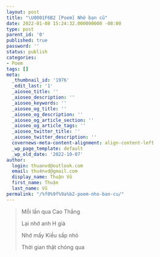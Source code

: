 ```yaml
---
layout: post
title: "\U0001F6B2 [Poem] Nhớ bạn cũ"
date: 2022-01-08 15:24:32.000000000 -08:00
type: post
parent_id: '0'
published: true
password: ''
status: publish
categories:
- Poem
tags: []
meta:
  _thumbnail_id: '1976'
  _edit_last: '1'
  _aioseo_title: ''
  _aioseo_description: ''
  _aioseo_keywords: ''
  _aioseo_og_title: ''
  _aioseo_og_description: ''
  _aioseo_og_article_section: ''
  _aioseo_og_article_tags: ''
  _aioseo_twitter_title: ''
  _aioseo_twitter_description: ''
  covernews-meta-content-alignment: align-content-left
  _wp_page_template: default
  _wp_old_date: '2022-10-07'
author:
  login: thuanvd@outlook.com
  email: thu4nvd@gmail.com
  display_name: Thuận Vũ
  first_name: Thuận
  last_name: Vũ
permalink: "/%f0%9f%9a%b2-poem-nho-ban-cu/"
---
```

<p><!-- wp:quote --></p>
<blockquote class="wp-block-quote"><p>Mỗi lần qua Cao Thắng</p>
<p>Lại nhớ anh H già</p>
<p>Nhớ mấy Kiều sấp nhỏ</p>
<p>Thời gian thật chóng qua</p>
</blockquote>
<p><!-- /wp:quote --></p>
